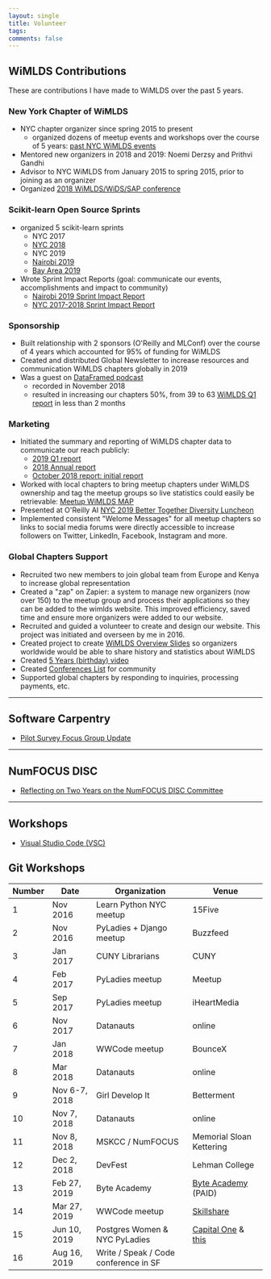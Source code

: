```yaml
---
layout: single
title: Volunteer
tags: 
comments: false
---
```


## WiMLDS Contributions
These are contributions I have made to WiMLDS over the past 5 years.  

### New York Chapter of WiMLDS
- NYC chapter organizer since spring 2015 to present
    - organized dozens of meetup events and workshops over the course of 5 years:  [past NYC WiMLDS events](https://www.meetup.com/NYC-WiMLDS/events/past/)
- Mentored new organizers in 2018 and 2019:  Noemi Derzsy and Prithvi Gandhi
- Advisor to NYC WiMLDS from January 2015 to spring 2015, prior to joining as an organizer
- Organized [2018 WiMLDS/WiDS/SAP conference](https://events.sap.com/us/widsnyc2019/en/home)

### Scikit-learn Open Source Sprints
- organized 5 scikit-learn sprints
    - NYC 2017
    - [NYC 2018](https://reshamas.github.io/highlights-from-the-2018-NYC-WiMLDS-scikit-sprint/)
    - NYC 2019
    - [Nairobi 2019](https://reshamas.github.io/nairobi-wimlds-2019-scikit-learn-sprint-impact-report/)
    - [Bay Area 2019](https://sites.google.com/view/bay-area-wimlds-2019-sprint/home)
- Wrote Sprint Impact Reports (goal:  communicate our events, accomplishments and impact to community)
    - [Nairobi 2019 Sprint Impact Report](https://reshamas.github.io/nairobi-wimlds-2019-scikit-learn-sprint-impact-report/)
    - [NYC 2017-2018 Sprint Impact Report](https://reshamas.github.io/impact-report-for-wimlds-scikit-learn-sprints/)
    
### Sponsorship
- Built relationship with 2 sponsors (O'Reilly and MLConf) over the course of 4 years which accounted for 95% of funding for WiMLDS
- Created and distributed Global Newsletter to increase resources and communication WiMLDS chapters globally in 2019
- Was a guest on [DataFramed podcast](https://reshamas.github.io/dataframed-podcast/)
    - recorded in November 2018
    - resulted in increasing our chapters 50%, from 39 to 63 [WiMLDS Q1 report](https://reshamas.github.io/wimlds-2019-q1-report/) in less than 2 months
    
### Marketing
- Initiated the summary and reporting of WiMLDS chapter data to communicate our reach publicly:
    - [2019 Q1 report](https://reshamas.github.io/wimlds-2019-q1-report/)
    - [2018 Annual report](https://reshamas.github.io/wimlds-2018-annual-report/)
    - [October 2018 report:  initial report](https://reshamas.github.io/overview-of-wimlds-chapters/)
- Worked with local chapters to bring meetup chapters under WiMLDS ownership and tag the meetup groups so live statistics could easily be retrievable:  [Meetup WiMLDS MAP](https://www.meetup.com/topics/wimlds/)
- Presented at O'Reilly AI [NYC 2019 Better Together Diversity Luncheon](https://www.youtube.com/watch?v=1mxJ-j38gcU)
- Implemented consistent "Welome Messages" for all meetup chapters so links to social media forums were directly accessible to increase followers on Twitter, LinkedIn, Facebook, Instagram and more.

### Global Chapters Support
- Recruited two new members to join global team from Europe and Kenya to increase global representation
- Created a "zap" on Zapier:  a system to manage new organizers (now over 150) to the meetup group and process their applications so they can be added to the wimlds website.  This improved efficiency, saved time and ensure more organizers were added to our website.
- Recruited and guided a volunteer to create and design our website.  This project was initiated and overseen by me in 2016.
- Created project to create [WiMLDS Overview Slides](https://drive.google.com/open?id=1N8O4iFNDHXHQFkizqcoVINvYeNt9_NlxhYqKVXHy1RU) so organizers worldwide would be able to share history and statistics about WiMLDS
- Created [5 Years (birthday) video](https://www.youtube.com/watch?v=KnCc_XiOL_Q)
- Created [Conferences List](https://github.com/WiMLDS/conferences) for community
- Supported global chapters by responding to inquiries, processing payments, etc. 


---
 
## Software Carpentry
* [Pilot Survey Focus Group Update](https://datacarpentry.org/blog/2017/10/survey-focus-group-update)
 
---
 
## NumFOCUS DISC
* [Reflecting on Two Years on the NumFOCUS DISC Committee](https://reshamas.github.io/reflecting-on-two-years-on-the-numfocus-disc-committee/)

---

## Workshops
* [Visual Studio Code (VSC)](https://github.com/nyc-pyladies/2018-vsc-editor)

## Git Workshops

| Number | Date     | Organization  | Venue
| -------| ---------|---------------|--------
| 1      | Nov 2016 | Learn Python NYC meetup  | 15Five
| 2      | Nov 2016 | PyLadies + Django meetup | Buzzfeed
| 3      | Jan 2017 | CUNY Librarians          | CUNY
| 4      | Feb 2017 | PyLadies meetup          | Meetup
| 5      | Sep 2017 | PyLadies meetup          | iHeartMedia
| 6      | Nov 2017 | Datanauts                | online
| 7      | Jan 2018 | WWCode meetup            | BounceX
| 8      | Mar 2018 | Datanauts                | online
| 9      | Nov 6-7, 2018 | Girl Develop It     | Betterment
| 10     | Nov 7, 2018   | Datanauts           | online
| 11     | Nov 8, 2018   | MSKCC / NumFOCUS    | Memorial Sloan Kettering
| 12     | Dec 2, 2018   | DevFest             | Lehman College
| 13     | Feb 27, 2019  | Byte Academy        | [Byte Academy](https://www.eventbrite.com/e/getting-git-introduction-to-git-github-workshop-tickets-54662015560)  (PAID)
| 14     | Mar 27, 2019  | WWCode meetup       | [Skillshare](https://www.meetup.com/WomenWhoCodeNYC/events/258939123/)
| 15     | Jun 10, 2019  | Postgres Women & NYC PyLadies | [Capital One](https://www.meetup.com/NYC-PyLadies/events/261845516/) & [this](http://meetu.ps/e/GPbHk/1wpWZ/a)
| 16     | Aug 16, 2019  | Write / Speak / Code conference in SF |



